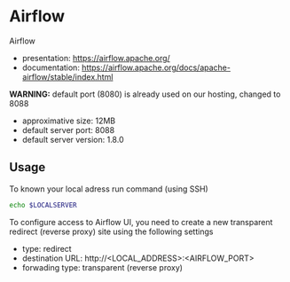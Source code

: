 # Airflow

Airflow

* presentation: <https://airflow.apache.org/>
* documentation: <https://airflow.apache.org/docs/apache-airflow/stable/index.html>

**WARNING:** default port (8080) is already used on our hosting, changed to 8088

* approximative size: 12MB
* default server port: 8088
* default server version: 1.8.0

## Usage

To known your local adress run command (using SSH)

```bash
echo $LOCALSERVER
```

To configure access to Airflow UI, you need to create a new transparent redirect (reverse proxy) site using the following settings

* type: redirect
* destination URL: http://<LOCAL_ADDRESS>:<AIRFLOW_PORT>
* forwading type: transparent (reverse proxy)